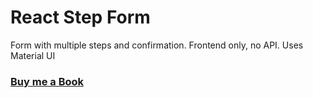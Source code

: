 # React Step Form

 Form with multiple steps and confirmation. Frontend only, no API. Uses Material UI

### [Buy me a Book](https://www.buymeacoffee.com/praveenoruganti)


